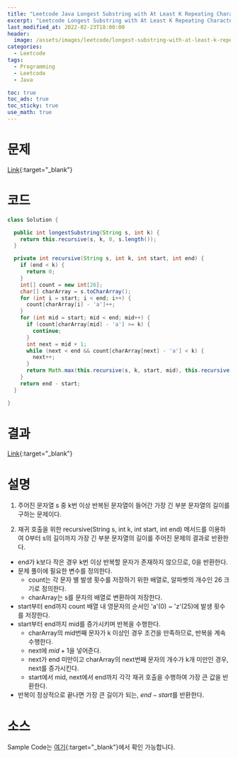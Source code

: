 ```yaml
---
title: "Leetcode Java Longest Substring with At Least K Repeating Characters"
excerpt: "Leetcode Longest Substring with At Least K Repeating Characters Java 풀이"
last_modified_at: 2022-02-23T18:00:00
header:
  image: /assets/images/leetcode/longest-substring-with-at-least-k-repeating-characters.png
categories:
  - Leetcode
tags:
  - Programming
  - Leetcode
  - Java

toc: true
toc_ads: true
toc_sticky: true
use_math: true
---
```

# 문제
[Link](https://leetcode.com/problems/longest-substring-with-at-least-k-repeating-characters/){:target="_blank"}

# 코드
```java
class Solution {

  public int longestSubstring(String s, int k) {
    return this.recursive(s, k, 0, s.length());
  }

  private int recursive(String s, int k, int start, int end) {
    if (end < k) {
      return 0;
    }
    int[] count = new int[26];
    char[] charArray = s.toCharArray();
    for (int i = start; i < end; i++) {
      count[charArray[i] - 'a']++;
    }
    for (int mid = start; mid < end; mid++) {
      if (count[charArray[mid] - 'a'] >= k) {
        continue;
      }
      int next = mid + 1;
      while (next < end && count[charArray[next] - 'a'] < k) {
        next++;
      }
      return Math.max(this.recursive(s, k, start, mid), this.recursive(s, k, next, end));
    }
    return end - start;
  }

}
```

# 결과
[Link](https://leetcode.com/submissions/detail/647324741/){:target="_blank"}

# 설명
1. 주어진 문자열 s 중 k번 이상 반복된 문자열이 들어간 가장 긴 부분 문자열의 길이를 구하는 문제이다.

2. 재귀 호출을 위한 recursive(String s, int k, int start, int end) 메서드를 이용하여 0부터 s의 길이까지 가장 긴 부분 문자열의 길이를 주어진 문제의 결과로 반환한다.
- end가 k보다 작은 경우 k번 이상 반복할 문자가 존재하지 않으므로, 0을 반환한다.
- 문제 풀이에 필요한 변수를 정의한다.
  - count는 각 문자 별 발생 횟수를 저장하기 위한 배열로, 알파벳의 개수인 26 크기로 정의한다.
  - charArray는 s를 문자의 배열로 변환하여 저장한다.
- start부터 end까지 count 배열 내 영문자의 순서인 'a'(0) ~ 'z'(25)에 발생 횟수를 저장한다.
- start부터 end까지 mid를 증가시키며 반복을 수행한다.
  - charArray의 mid번째 문자가 k 이상인 경우 조건을 만족하므로, 반복을 계속 수행한다.
  - next에 $mid + 1$을 넣어준다.
  - next가 end 미만이고 charArray의 next번째 문자의 개수가 k개 미만인 경우, next를 증가시킨다.
  - start에서 mid, next에서 end까지 각각 재귀 호출을 수행하여 가장 큰 값을 반환한다.
- 반복이 정상적으로 끝나면 가장 큰 길이가 되는, $end - start$를 반환한다.

# 소스
Sample Code는 [여기](https://github.com/GracefulSoul/leetcode/blob/master/src/main/java/gracefulsoul/problems/LongestSubstringWithAtLeastKRepeatingCharacters.java){:target="_blank"}에서 확인 가능합니다.